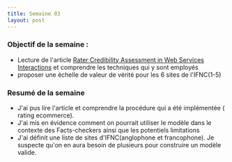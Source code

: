 ```yaml
---
title: Semaine 03
layout: post
---
```


### Objectif de la semaine : 
- Lecture de l'article [Rater Credibility Assessment in Web Services Interactions](https://www.researchgate.net/publication/220301864_Rater_Credibility_Assessment_in_Web_Services_Interactions) et comprendre les techniques qui y sont employés 
- proposer une échelle de valeur de vérité pour les 6 sites de l'IFNC(1-5) 


### Resumé de la semaine
- J'ai pus lire l'article et comprendre la procédure qui a été implémentée ( rating ecommerce).
- J'ai mis en évidence comment on pourrait utiliser le modèle dans le contexte des Facts-checkers ainsi que les potentiels limitations
- J'ai définit une liste de sites d'IFNC(anglophone et francophone). Je suspecte qu'on en aura besoin de plusieurs pour construire un modèle valide.

